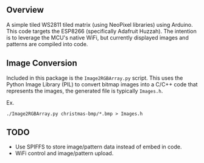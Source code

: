 ## Overview
A simple tiled WS2811 tiled matrix (using NeoPixel libraries) using Arduino.
This code targets the ESP8266 (specifically Adafruit Huzzah).  The intention
is to leverage the MCU's native WiFi, but currently displayed images and patterns
are compiled into code.

## Image Conversion
Included in this package is the `Image2RGBArray.py` script.  This uses the
Python Image Library (PIL) to convert bitmap images into a C/C++ code that
represents the images, the generated file is typically `Images.h`.

Ex.

```
./Image2RGBArray.py christmas-bmp/*.bmp > Images.h

```

## TODO
* Use SPIFFS to store image/pattern data instead of embed in code.
* WiFi control and image/pattern upload.
